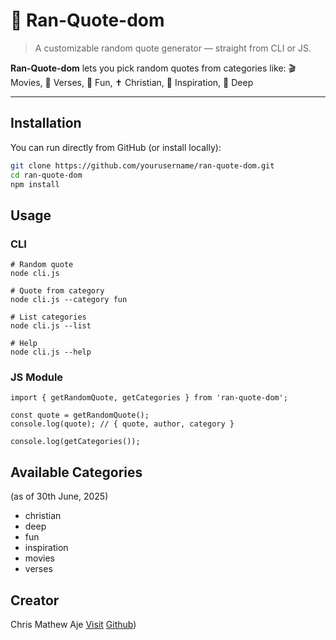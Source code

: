 # 🎲 Ran-Quote-dom

> A customizable random quote generator — straight from CLI or JS.

**Ran-Quote-dom** lets you pick random quotes from categories like:
🎬 Movies, 📖 Verses, 🤪 Fun, ✝️ Christian, 🌟 Inspiration, 🧠 Deep

---

## Installation

You can run directly from GitHub (or install locally):

```bash
git clone https://github.com/yourusername/ran-quote-dom.git
cd ran-quote-dom
npm install
```

## Usage
### CLI
```
# Random quote
node cli.js

# Quote from category
node cli.js --category fun

# List categories
node cli.js --list

# Help
node cli.js --help
```

### JS Module
```
import { getRandomQuote, getCategories } from 'ran-quote-dom';

const quote = getRandomQuote();
console.log(quote); // { quote, author, category }

console.log(getCategories());
```

## Available Categories
(as of 30th June, 2025)
- christian
- deep
- fun
- inspiration
- movies
- verses

## Creator
Chris Mathew Aje
[Visit](https://thecma.xyz/)
[Github](https://github.com/chrismat-05))